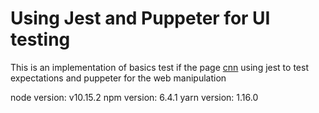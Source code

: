 # Using Jest and Puppeter for UI testing

This is an implementation of basics test if the page [cnn](https://edition.cnn.com/) using jest to test expectations and puppeter for the web manipulation

node version: v10.15.2
npm version: 6.4.1
yarn version: 1.16.0
